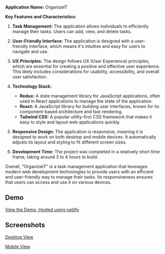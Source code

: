 
**Application Name:** OrganizeIT

**Key Features and Characteristics:**

1. **Task Management:** The application allows individuals to efficiently manage their tasks. Users can add, view, and delete tasks.

2. **User-Friendly Interface:** The application is designed with a user-friendly interface, which means it's intuitive and easy for users to navigate and use.

3. **UX Principles:** The design follows UX (User Experience) principles, which are essential for creating a positive and effective user experience. This likely includes considerations for usability, accessibility, and overall user satisfaction.

4. **Technology Stack:**
   - **Redux:** A state management library for JavaScript applications, often used in React applications to manage the state of the application.
   - **React:** A JavaScript library for building user interfaces, known for its component-based architecture and fast rendering.
   - **Tailwind CSS:** A popular utility-first CSS framework that makes it easy to style and layout web applications quickly.

5. **Responsive Design:** The application is responsive, meaning it is designed to work on both desktop and mobile devices. It automatically adjusts its layout and styling to fit different screen sizes.

6. **Development Time:** The project was completed in a relatively short time frame, taking around 3 to 4 hours to build.

Overall, "OrganizeIT" is a task management application that leverages modern web development technologies to provide users with an efficient and user-friendly way to manage their tasks. Its responsiveness ensures that users can access and use it on various devices.


## Demo

[View the Demo ,Hosted using netlify](https://organize-it.netlify.app/)

## Screenshots

[Desktop View](https://github.com/Udayvenkat4578/OrganizeIT/blob/main/temp.png)

[Mobile View](https://github.com/Udayvenkat4578/OrganizeIT/blob/main/temp1.png)
